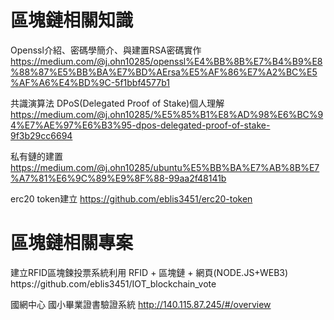 <h1>區塊鏈相關知識</h1>

Openssl介紹、密碼學簡介、與建置RSA密碼實作
https://medium.com/@j.ohn10285/openssl%E4%BB%8B%E7%B4%B9%E8%88%87%E5%BB%BA%E7%BD%AErsa%E5%AF%86%E7%A2%BC%E5%AF%A6%E4%BD%9C-5f1bbf4577b1



共識演算法 DPoS(Delegated Proof of Stake)個人理解
https://medium.com/@j.ohn10285/%E5%85%B1%E8%AD%98%E6%BC%94%E7%AE%97%E6%B3%95-dpos-delegated-proof-of-stake-9f3b29cc6694


私有鏈的建置
https://medium.com/@j.ohn10285/ubuntu%E5%BB%BA%E7%AB%8B%E7%A7%81%E6%9C%89%E9%8F%88-99aa2f48141b



erc20 token建立</n>
https://github.com/eblis3451/erc20-token



<h1>區塊鏈相關專案</h1>
建立RFID區塊鍊投票系統利用 RFID + 區塊鏈 + 網頁(NODE.JS+WEB3)
https://github.com/eblis3451/IOT_blockchain_vote

國網中心 國小畢業證書驗證系統
http://140.115.87.245/#/overview

